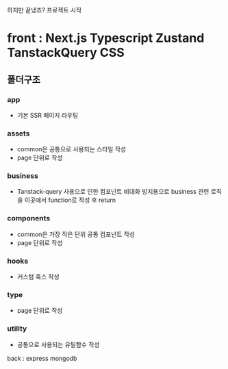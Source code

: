 하지만 끝냈죠? 프로젝트 시작
# front : Next.js Typescript Zustand TanstackQuery CSS 


## 폴더구조
### app
- 기본 SSR 페이지 라우팅


### assets
- common은 공통으로 사용되는 스타일 작성
- page 단위로 작성


### business 
- Tanstack-query 사용으로 인한 컴포넌트 비대화 방지용으로 business 관련 로직을 이곳에서 function로 작성 후 return


### components 
- common은 가장 작은 단위 공통 컴포넌트 작성
- page 단위로 작성


### hooks 
- 커스텀 훅스 작성


### type 
- page 단위로 작성


### utillty
- 공통으로 사용되는 유틸함수 작성









back : express mongodb



